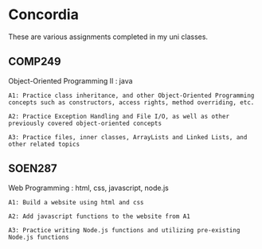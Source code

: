 # Concordia
These are various assignments completed in my uni classes.

## COMP249
Object-Oriented Programming II : java


    A1: Practice class inheritance, and other Object-Oriented Programming concepts such as constructors, access rights, method overriding, etc.
  
    A2: Practice Exception Handling and File I/O, as well as other previously covered object-oriented concepts
  
    A3: Practice files, inner classes, ArrayLists and Linked Lists, and other related topics
  

## SOEN287
Web Programming : html, css, javascript, node.js


    A1: Build a website using html and css
  
    A2: Add javascript functions to the website from A1
  
    A3: Practice writing Node.js functions and utilizing pre-existing Node.js functions
  
